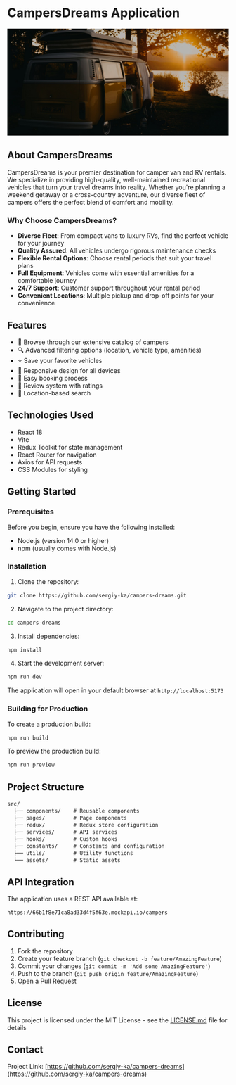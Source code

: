 # CampersDreams Application

![CampersDreams Banner](./src/assets/img/hero/hero.jpg)

## About CampersDreams

CampersDreams is your premier destination for camper van and RV rentals. We specialize in providing high-quality, well-maintained recreational vehicles that turn your travel dreams into reality. Whether you're planning a weekend getaway or a cross-country adventure, our diverse fleet of campers offers the perfect blend of comfort and mobility.

### Why Choose CampersDreams?

- **Diverse Fleet**: From compact vans to luxury RVs, find the perfect vehicle for your journey
- **Quality Assured**: All vehicles undergo rigorous maintenance checks
- **Flexible Rental Options**: Choose rental periods that suit your travel plans
- **Full Equipment**: Vehicles come with essential amenities for a comfortable journey
- **24/7 Support**: Customer support throughout your rental period
- **Convenient Locations**: Multiple pickup and drop-off points for your convenience

## Features

- 🚐 Browse through our extensive catalog of campers
- 🔍 Advanced filtering options (location, vehicle type, amenities)
- ⭐ Save your favorite vehicles
- 📱 Responsive design for all devices
- 📝 Easy booking process
- 💬 Review system with ratings
- 📍 Location-based search

## Technologies Used

- React 18
- Vite
- Redux Toolkit for state management
- React Router for navigation
- Axios for API requests
- CSS Modules for styling

## Getting Started

### Prerequisites

Before you begin, ensure you have the following installed:

- Node.js (version 14.0 or higher)
- npm (usually comes with Node.js)

### Installation

1. Clone the repository:

```bash
git clone https://github.com/sergiy-ka/campers-dreams.git
```

2. Navigate to the project directory:

```bash
cd campers-dreams
```

3. Install dependencies:

```bash
npm install
```

4. Start the development server:

```bash
npm run dev
```

The application will open in your default browser at `http://localhost:5173`

### Building for Production

To create a production build:

```bash
npm run build
```

To preview the production build:

```bash
npm run preview
```

## Project Structure

```
src/
  ├── components/    # Reusable components
  ├── pages/         # Page components
  ├── redux/         # Redux store configuration
  ├── services/      # API services
  ├── hooks/         # Custom hooks
  ├── constants/     # Constants and configuration
  ├── utils/         # Utility functions
  └── assets/        # Static assets
```

## API Integration

The application uses a REST API available at:

```
https://66b1f8e71ca8ad33d4f5f63e.mockapi.io/campers
```

## Contributing

1. Fork the repository
2. Create your feature branch (`git checkout -b feature/AmazingFeature`)
3. Commit your changes (`git commit -m 'Add some AmazingFeature'`)
4. Push to the branch (`git push origin feature/AmazingFeature`)
5. Open a Pull Request

## License

This project is licensed under the MIT License - see the [LICENSE.md](LICENSE.md) file for details

## Contact

Project Link: [https://github.com/sergiy-ka/campers-dreams](https://github.com/sergiy-ka/campers-dreams)
